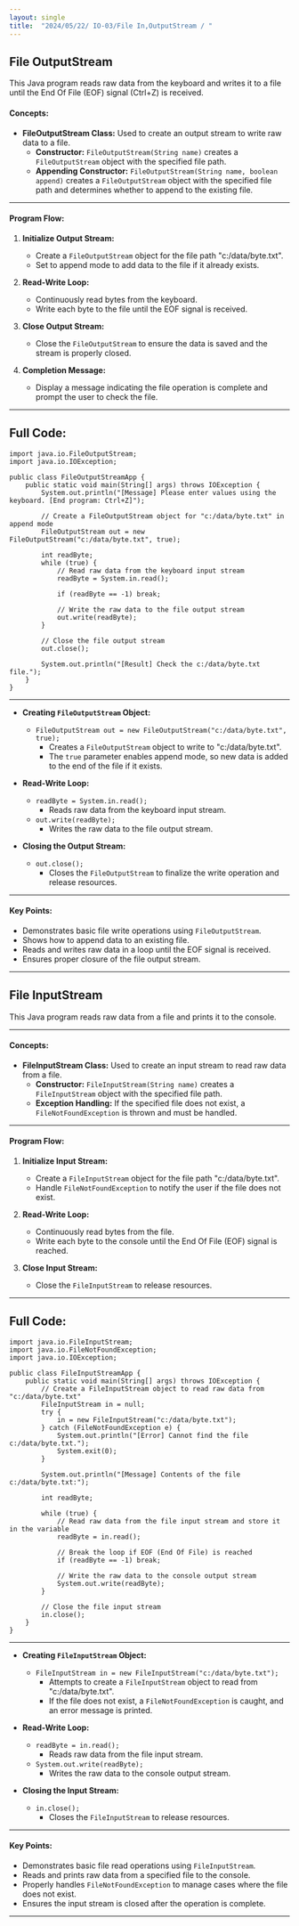 ```yaml
---
layout: single
title:  "2024/05/22/ IO-03/File In,OutputStream / "
---
```


## File OutputStream 


This Java program reads raw data from the keyboard and writes it to a file until the End Of File (EOF) signal (Ctrl+Z) is received.



#### Concepts:
- **FileOutputStream Class:** Used to create an output stream to write raw data to a file.
  - **Constructor:** `FileOutputStream(String name)` creates a `FileOutputStream` object with the specified file path.
  - **Appending Constructor:** `FileOutputStream(String name, boolean append)` creates a `FileOutputStream` object with the specified file path and determines whether to append to the existing file.

---

#### Program Flow:
1. **Initialize Output Stream:**
   - Create a `FileOutputStream` object for the file path "c:/data/byte.txt".
   - Set to append mode to add data to the file if it already exists.

2. **Read-Write Loop:**
   - Continuously read bytes from the keyboard.
   - Write each byte to the file until the EOF signal is received.

3. **Close Output Stream:**
   - Close the `FileOutputStream` to ensure the data is saved and the stream is properly closed.

4. **Completion Message:**
   - Display a message indicating the file operation is complete and prompt the user to check the file.

---

## Full Code:

~~~
import java.io.FileOutputStream;
import java.io.IOException;

public class FileOutputStreamApp {
    public static void main(String[] args) throws IOException {
        System.out.println("[Message] Please enter values using the keyboard. [End program: Ctrl+Z]");

        // Create a FileOutputStream object for "c:/data/byte.txt" in append mode
        FileOutputStream out = new FileOutputStream("c:/data/byte.txt", true);

        int readByte;
        while (true) {
            // Read raw data from the keyboard input stream
            readByte = System.in.read();

            if (readByte == -1) break;

            // Write the raw data to the file output stream
            out.write(readByte);
        }

        // Close the file output stream
        out.close();

        System.out.println("[Result] Check the c:/data/byte.txt file.");
    }
}
~~~

---


- **Creating `FileOutputStream` Object:**
  - `FileOutputStream out = new FileOutputStream("c:/data/byte.txt", true);`
    - Creates a `FileOutputStream` object to write to "c:/data/byte.txt".
    - The `true` parameter enables append mode, so new data is added to the end of the file if it exists.

- **Read-Write Loop:**
  - `readByte = System.in.read();`
    - Reads raw data from the keyboard input stream.
  - `out.write(readByte);`
    - Writes the raw data to the file output stream.

- **Closing the Output Stream:**
  - `out.close();`
    - Closes the `FileOutputStream` to finalize the write operation and release resources.

---

#### Key Points:
- Demonstrates basic file write operations using `FileOutputStream`.
- Shows how to append data to an existing file.
- Reads and writes raw data in a loop until the EOF signal is received.
- Ensures proper closure of the file output stream.

---


## File InputStream


This Java program reads raw data from a file and prints it to the console.

---

#### Concepts:
- **FileInputStream Class:** Used to create an input stream to read raw data from a file.
  - **Constructor:** `FileInputStream(String name)` creates a `FileInputStream` object with the specified file path.
  - **Exception Handling:** If the specified file does not exist, a `FileNotFoundException` is thrown and must be handled.

---

#### Program Flow:
1. **Initialize Input Stream:**
   - Create a `FileInputStream` object for the file path "c:/data/byte.txt".
   - Handle `FileNotFoundException` to notify the user if the file does not exist.

2. **Read-Write Loop:**
   - Continuously read bytes from the file.
   - Write each byte to the console until the End Of File (EOF) signal is reached.

3. **Close Input Stream:**
   - Close the `FileInputStream` to release resources.

---

## Full Code:

~~~
import java.io.FileInputStream;
import java.io.FileNotFoundException;
import java.io.IOException;

public class FileInputStreamApp {
    public static void main(String[] args) throws IOException {
        // Create a FileInputStream object to read raw data from "c:/data/byte.txt"
        FileInputStream in = null;
        try {
            in = new FileInputStream("c:/data/byte.txt");
        } catch (FileNotFoundException e) {
            System.out.println("[Error] Cannot find the file c:/data/byte.txt.");
            System.exit(0);
        }

        System.out.println("[Message] Contents of the file c:/data/byte.txt:");

        int readByte;

        while (true) {
            // Read raw data from the file input stream and store it in the variable
            readByte = in.read();

            // Break the loop if EOF (End Of File) is reached
            if (readByte == -1) break;

            // Write the raw data to the console output stream
            System.out.write(readByte);
        }

        // Close the file input stream
        in.close();
    }
}
~~~

---


- **Creating `FileInputStream` Object:**
  - `FileInputStream in = new FileInputStream("c:/data/byte.txt");`
    - Attempts to create a `FileInputStream` object to read from "c:/data/byte.txt".
    - If the file does not exist, a `FileNotFoundException` is caught, and an error message is printed.

- **Read-Write Loop:**
  - `readByte = in.read();`
    - Reads raw data from the file input stream.
  - `System.out.write(readByte);`
    - Writes the raw data to the console output stream.

- **Closing the Input Stream:**
  - `in.close();`
    - Closes the `FileInputStream` to release resources.

---

#### Key Points:
- Demonstrates basic file read operations using `FileInputStream`.
- Reads and prints raw data from a specified file to the console.
- Properly handles `FileNotFoundException` to manage cases where the file does not exist.
- Ensures the input stream is closed after the operation is complete.

---
